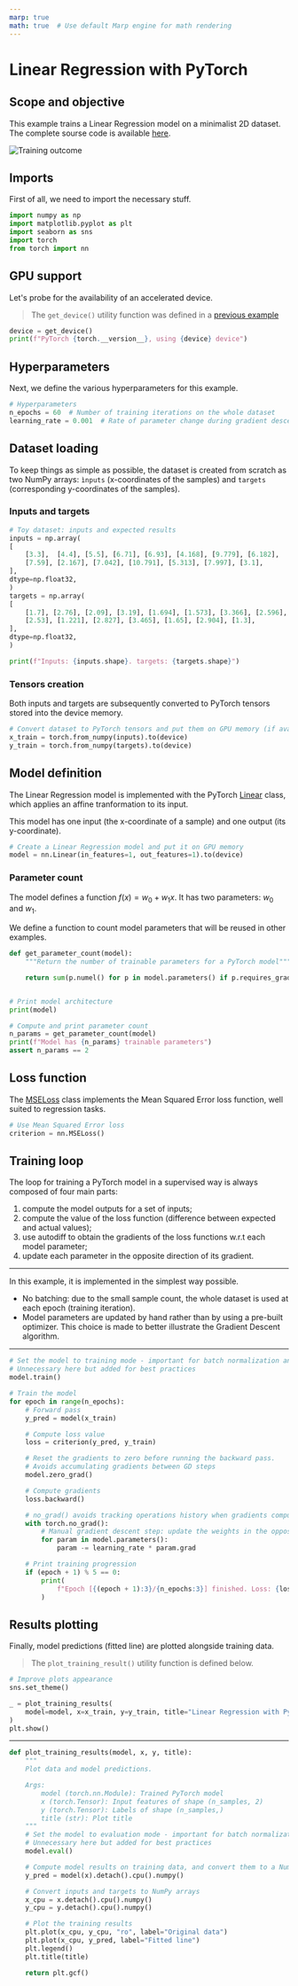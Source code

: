 ```yaml
---
marp: true
math: true  # Use default Marp engine for math rendering
---
```


<!-- Apply header and footer to first slide only -->
<!-- _header: "[![Bordeaux INP logo](../../images/ensc_logo.jpg)](https://ensc.bordeaux-inp.fr)" -->
<!-- _footer: "[Baptiste Pesquet](https://www.bpesquet.fr)" -->
<!-- headingDivider: 3 -->

# Linear Regression with PyTorch

<!-- Show pagination, starting with second slide -->
<!-- paginate: true -->

## Scope and objective

This example trains a Linear Regression model on a minimalist 2D dataset. The complete sourse code is available [here](test_linear_regression.py).

![Training outcome](images/linear_regression.png)

## Imports

First of all, we need to import the necessary stuff.

```python
import numpy as np
import matplotlib.pyplot as plt
import seaborn as sns
import torch
from torch import nn
```

## GPU support

Let's probe for the availability of an accelerated device.

> The `get_device()` utility function was defined in a [previous example](../fundamentals/README.md#gpu-support)

```python
device = get_device()
print(f"PyTorch {torch.__version__}, using {device} device")
```

## Hyperparameters

Next, we define the various hyperparameters for this example.

```python
# Hyperparameters
n_epochs = 60  # Number of training iterations on the whole dataset
learning_rate = 0.001  # Rate of parameter change during gradient descent
```

## Dataset loading

To keep things as simple as possible, the dataset is created from scratch as two NumPy arrays: `ìnputs` (x-coordinates of the samples) and `targets` (corresponding y-coordinates of the samples).

### Inputs and targets

```python
# Toy dataset: inputs and expected results
inputs = np.array(
[
    [3.3],  [4.4], [5.5], [6.71], [6.93], [4.168], [9.779], [6.182],
    [7.59], [2.167], [7.042], [10.791], [5.313], [7.997], [3.1],
],
dtype=np.float32,
)
targets = np.array(
[
    [1.7], [2.76], [2.09], [3.19], [1.694], [1.573], [3.366], [2.596],
    [2.53], [1.221], [2.827], [3.465], [1.65], [2.904], [1.3],
],
dtype=np.float32,
)

print(f"Inputs: {inputs.shape}. targets: {targets.shape}")
```

### Tensors creation

Both inputs and targets are subsequently converted to PyTorch tensors stored into the device memory.

```python
# Convert dataset to PyTorch tensors and put them on GPU memory (if available)
x_train = torch.from_numpy(inputs).to(device)
y_train = torch.from_numpy(targets).to(device)
```

## Model definition

The Linear Regression model is implemented with the PyTorch [Linear](https://pytorch.org/docs/stable/generated/torch.nn.Linear.html) class, which applies an affine tranformation to its input.

This model has one input (the x-coordinate of a sample) and one output (its y-coordinate).

```python
# Create a Linear Regression model and put it on GPU memory
model = nn.Linear(in_features=1, out_features=1).to(device)
```

### Parameter count

The model defines a function $f(x) = w_0 + w_1 x$. It has two parameters: $w_0$ and $w_1$.

We define a function to count model parameters that will be reused in other examples.

```python
def get_parameter_count(model):
    """Return the number of trainable parameters for a PyTorch model"""

    return sum(p.numel() for p in model.parameters() if p.requires_grad)


# Print model architecture
print(model)

# Compute and print parameter count
n_params = get_parameter_count(model)
print(f"Model has {n_params} trainable parameters")
assert n_params == 2
```

## Loss function

The [MSELoss](https://pytorch.org/docs/stable/generated/torch.nn.MSELoss.html) class implements the Mean Squared Error loss function, well suited to regression tasks.

```python
# Use Mean Squared Error loss
criterion = nn.MSELoss()
```

## Training loop

The loop for training a PyTorch model in a supervised way is always composed of four main parts:

1. compute the model outputs for a set of inputs;
2. compute the value of the loss function (difference between expected and actual values);
3. use autodiff to obtain the gradients of the loss functions w.r.t each model parameter;
4. update each parameter in the opposite direction of its gradient.

---

In this example, it is implemented in the simplest way possible.

- No batching: due to the small sample count, the whole dataset is used at each epoch (training iteration).
- Model parameters are updated by hand rather than by using a pre-built optimizer. This choice is made to better illustrate the Gradient Descent algorithm.

---

```python
# Set the model to training mode - important for batch normalization and dropout layers.
# Unnecessary here but added for best practices
model.train()

# Train the model
for epoch in range(n_epochs):
    # Forward pass
    y_pred = model(x_train)

    # Compute loss value
    loss = criterion(y_pred, y_train)

    # Reset the gradients to zero before running the backward pass.
    # Avoids accumulating gradients between GD steps
    model.zero_grad()

    # Compute gradients
    loss.backward()

    # no_grad() avoids tracking operations history when gradients computation is not needed
    with torch.no_grad():
        # Manual gradient descent step: update the weights in the opposite direction of their gradient
        for param in model.parameters():
            param -= learning_rate * param.grad

    # Print training progression
    if (epoch + 1) % 5 == 0:
        print(
            f"Epoch [{(epoch + 1):3}/{n_epochs:3}] finished. Loss: {loss.item():.5f}"
        )
```

## Results plotting

Finally, model predictions (fitted line) are plotted alongside training data.

> The `plot_training_result()` utility function is defined below.

```python
# Improve plots appearance
sns.set_theme()

_ = plot_training_results(
    model=model, x=x_train, y=y_train, title="Linear Regression with PyTorch"
)
plt.show()
```

---

```python
def plot_training_results(model, x, y, title):
    """
    Plot data and model predictions.

    Args:
        model (torch.nn.Module): Trained PyTorch model
        x (torch.Tensor): Input features of shape (n_samples, 2)
        y (torch.Tensor): Labels of shape (n_samples,)
        title (str): Plot title
    """
    # Set the model to evaluation mode - important for batch normalization and dropout layers.
    # Unnecessary here but added for best practices
    model.eval()

    # Compute model results on training data, and convert them to a NumPy array
    y_pred = model(x).detach().cpu().numpy()

    # Convert inputs and targets to NumPy arrays
    x_cpu = x.detach().cpu().numpy()
    y_cpu = y.detach().cpu().numpy()

    # Plot the training results
    plt.plot(x_cpu, y_cpu, "ro", label="Original data")
    plt.plot(x_cpu, y_pred, label="Fitted line")
    plt.legend()
    plt.title(title)

    return plt.gcf()
```
